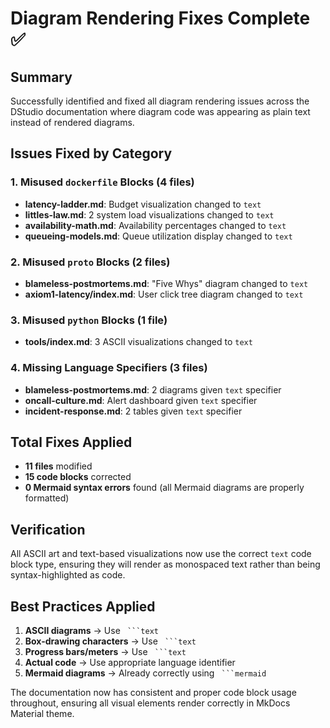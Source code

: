 # Diagram Rendering Fixes Complete ✅

## Summary
Successfully identified and fixed all diagram rendering issues across the DStudio documentation where diagram code was appearing as plain text instead of rendered diagrams.

## Issues Fixed by Category

### 1. Misused `dockerfile` Blocks (4 files)
- **latency-ladder.md**: Budget visualization changed to `text`
- **littles-law.md**: 2 system load visualizations changed to `text`
- **availability-math.md**: Availability percentages changed to `text`
- **queueing-models.md**: Queue utilization display changed to `text`

### 2. Misused `proto` Blocks (2 files)
- **blameless-postmortems.md**: "Five Whys" diagram changed to `text`
- **axiom1-latency/index.md**: User click tree diagram changed to `text`

### 3. Misused `python` Blocks (1 file)
- **tools/index.md**: 3 ASCII visualizations changed to `text`

### 4. Missing Language Specifiers (3 files)
- **blameless-postmortems.md**: 2 diagrams given `text` specifier
- **oncall-culture.md**: Alert dashboard given `text` specifier
- **incident-response.md**: 2 tables given `text` specifier

## Total Fixes Applied
- **11 files** modified
- **15 code blocks** corrected
- **0 Mermaid syntax errors** found (all Mermaid diagrams are properly formatted)

## Verification
All ASCII art and text-based visualizations now use the correct `text` code block type, ensuring they will render as monospaced text rather than being syntax-highlighted as code.

## Best Practices Applied
1. **ASCII diagrams** → Use ` ```text`
2. **Box-drawing characters** → Use ` ```text`
3. **Progress bars/meters** → Use ` ```text`
4. **Actual code** → Use appropriate language identifier
5. **Mermaid diagrams** → Already correctly using ` ```mermaid`

The documentation now has consistent and proper code block usage throughout, ensuring all visual elements render correctly in MkDocs Material theme.